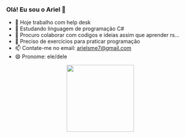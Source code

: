 ### Olá! Eu sou o Ariel 👋

- 🔭 Hoje trabalho com help desk
- 🌱 Estudando linguagem de programação C#
- 👯 Procuro colaborar com codigos e ideias assim que aprender rs...
- 🤔 Preciso de exercicios para praticar programação
- 📫 Contate-me no email: arielsme7@gmail.com
- 😄 Pronome: ele/dele
<div align="center">
  <a href="https://github.com/arielsme">
  <img height="180em" src="https://github-readme-stats.vercel.app/api?username=arielsme&show_icons=true&theme=dracula&include_all_commits=true&count_private=true"/>
</div>
